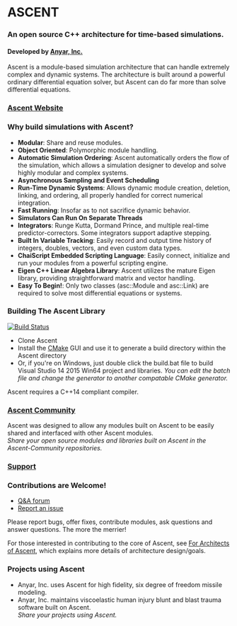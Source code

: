 # ASCENT
### An open source C++ architecture for time-based simulations.
#### Developed by [Anyar, Inc.](http://www.anyarinc.com/)

Ascent is a module-based simulation architecture that can handle extremely complex and dynamic systems. 
The architecture is built around a powerful ordinary differential equation solver, but Ascent can do far more than solve differential equations.

### [Ascent Website](http://anyarinc.github.io/ascent/)

### Why build simulations with Ascent?
- **Modular**: Share and reuse modules.
- **Object Oriented**: Polymorphic module handling.
- **Automatic Simulation Ordering**: Ascent automatically orders the flow of the simulation, which allows a simulation designer to develop and solve highly modular and complex systems.
- **Asynchronous Sampling and Event Scheduling**
- **Run-Time Dynamic Systems**: Allows dynamic module creation, deletion, linking, and ordering, all properly handled for correct numerical integration.
- **Fast Running**: Insofar as to not sacrifice dynamic behavior.
- **Simulators Can Run On Separate Threads**
- **Integrators**: Runge Kutta, Dormand Prince, and multiple real-time predictor-correctors. Some integrators support adaptive stepping.
- **Built In Variable Tracking**: Easily record and output time history of integers, doubles, vectors, and even custom data types.
- **ChaiScript Embedded Scripting Language**: Easily connect, initialize and run your modules from a powerful scripting engine.
- **Eigen C++ Linear Algebra Library**: Ascent utilizes the mature Eigen library, providing straightforward matrix and vector handling.
- **Easy To Begin!**: Only two classes (asc::Module and asc::Link) are required to solve most differential equations or systems.

### Building The Ascent Library
[![Build Status](https://travis-ci.org/AnyarInc/ascent.svg?branch=master)](https://travis-ci.org/AnyarInc/ascent)  
- Clone Ascent
- Install the [CMake](https://cmake.org/) GUI and use it to generate a build directory within the Ascent directory
- Or, if you're on Windows, just double click the build.bat file to build Visual Studio 14 2015 Win64 project and libraries.
_You can edit the batch file and change the generator to another compatable CMake generator._

Ascent requires a C++14 compliant compiler.

### [Ascent Community](https://github.com/Ascent-Community)

Ascent was designed to allow any modules built on Ascent to be easily shared and interfaced with other Ascent modules.  
_Share your open source modules and libraries built on Ascent in the Ascent-Community repositories._

### [Support](http://anyarinc.github.io/ascent/support.html)

### Contributions are Welcome!

- [Q&A forum](https://groups.google.com/forum/#!forum/Ascent-Users)
- [Report an issue](https://github.com/AnyarInc/ascent/issues)

Please report bugs, offer fixes, contribute modules, ask questions and answer questions. The more the merrier!

For those interested in contributing to the core of Ascent, see [For Architects of Ascent](https://github.com/AnyarInc/Ascent/wiki/For-Architects-of-Ascent), which explains more details of architecture design/goals.

### Projects using Ascent
- Anyar, Inc. uses Ascent for high fidelity, six degree of freedom missile modeling.
- Anyar, Inc. maintains viscoelastic human injury blunt and blast trauma software built on Ascent.  
_Share your projects using Ascent._